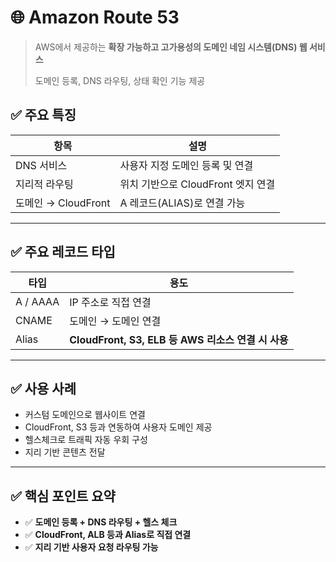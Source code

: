 # 🌐 Amazon Route 53
> AWS에서 제공하는 **확장 가능하고 고가용성의 도메인 네임 시스템(DNS) 웹 서비스**
>
> 도메인 등록, DNS 라우팅, 상태 확인 기능 제공


## ✅ 주요 특징

| 항목 | 설명 |
|------|------|
| DNS 서비스 | 사용자 지정 도메인 등록 및 연결 |
| 지리적 라우팅 | 위치 기반으로 CloudFront 엣지 연결 |
| 도메인 → CloudFront | A 레코드(ALIAS)로 연결 가능 |

---
## ✅ 주요 레코드 타입

| 타입 | 용도 |
|------|------|
| A / AAAA | IP 주소로 직접 연결 |
| CNAME | 도메인 → 도메인 연결 |
| Alias | **CloudFront, S3, ELB 등 AWS 리소스 연결 시 사용** |

---

## ✅ 사용 사례

- 커스텀 도메인으로 웹사이트 연결
- CloudFront, S3 등과 연동하여 사용자 도메인 제공
- 헬스체크로 트래픽 자동 우회 구성
- 지리 기반 콘텐츠 전달

---

## ✅ 핵심 포인트 요약

- ✅ **도메인 등록 + DNS 라우팅 + 헬스 체크**
- ✅ **CloudFront, ALB 등과 Alias로 직접 연결**
- ✅ **지리 기반 사용자 요청 라우팅 가능**